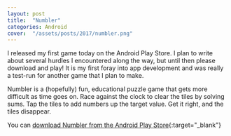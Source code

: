 ```yaml
---
layout: post
title:  "Numbler"
categories: Android
cover:  "/assets/posts/2017/numbler.png"
---
```


I released my first game today on the Android Play Store. I plan to write about several hurdles I encountered along the way, but until then please download and play! It is my first foray into app development and was really a test-run for another game that I plan to make.

Numbler is a (hopefully) fun, educational puzzle game that gets more difficult as time goes on. Race against the clock to clear the tiles by solving sums. Tap the tiles to add numbers up the target value. Get it right, and the tiles disappear.

You can [download Numbler from the Android Play Store][numbler]{:target="_blank"}

[numbler]: https://play.google.com/store/apps/details?id=com.wedgeshaped.numbler